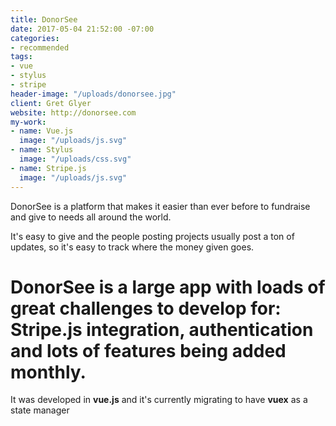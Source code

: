 ```yaml
---
title: DonorSee
date: 2017-05-04 21:52:00 -07:00
categories:
- recommended
tags:
- vue
- stylus
- stripe
header-image: "/uploads/donorsee.jpg"
client: Gret Glyer
website: http://donorsee.com
my-work:
- name: Vue.js
  image: "/uploads/js.svg"
- name: Stylus
  image: "/uploads/css.svg"
- name: Stripe.js
  image: "/uploads/js.svg"
---
```


DonorSee is a platform that makes it easier than ever before to fundraise and give to needs all around the world.

It's easy to give and the people posting projects usually post a ton of updates, so it's easy to track where the money given goes.

# DonorSee is a large app with loads of great challenges to develop for: Stripe.js integration, authentication and lots of features being added monthly. 

It was developed in **vue.js** and it's currently migrating to have **vuex** as a state manager